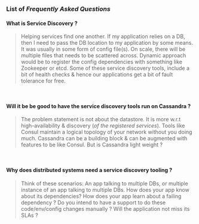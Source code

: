 ### List of *Frequently Asked Questions*


#### What is Service Discovery ?

> Helping services find one another. If my application relies on a DB, then I need 
to pass the DB location to my application by some means. It was usually in some form 
of config file(s). On scale, there will be multiple files that needs to be scattered across.
Dynamic approach would be to register the config dependencies with something like Zookeeper 
or etcd. Some of these service discovery tools, include a bit of health checks & hence our
applications get a bit of fault tolerance for free.

<br />

#### Will it be be good to have the service discovery tools run on Cassandra ?

> The problem statement is not about the datastore. It is more w.r.t high-availability &
discovery (*of the registered services*). Tools like Consul maintain a logical topology 
of your network without you doing much. Cassandra can be a building block & can be 
augmented with features to be like Consul. But is Cassandra light weight ?

<br />

#### Why does distributed systems need a service discovery tooling ?

> Think of these scenarios: An app talking to multiple DBs, or multiple instance of an app
talking to multiple DBs. How does your app know about its dependencies? How does your app
learn about a failing dependency ? Do you intend to have a support to do these code/env/config
changes manually ? Will the application not miss its SLAs ?
